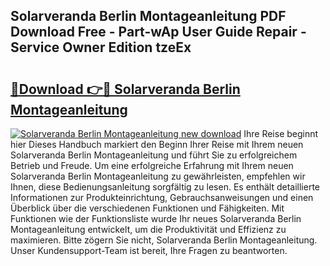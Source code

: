## Solarveranda Berlin Montageanleitung PDF Download Free - Part-wAp User Guide Repair - Service Owner Edition tzeEx

# <h2><a href="http://df7kvze.blite.top/?on=Solarveranda+Berlin+Montageanleitung">🔗Download 👉🔴 Solarveranda Berlin Montageanleitung</a></h2>

[![Solarveranda Berlin Montageanleitung new download](https://i.imgur.com/lujVjoI.png)](http://df7kvze.blite.top/?on=Solarveranda+Berlin+Montageanleitung)
Ihre Reise beginnt hier Dieses Handbuch markiert den Beginn Ihrer Reise mit Ihrem neuen Solarveranda Berlin Montageanleitung und führt Sie zu erfolgreichem Betrieb und Freude. Um eine erfolgreiche Erfahrung mit Ihrem neuen Solarveranda Berlin Montageanleitung zu gewährleisten, empfehlen wir Ihnen, diese Bedienungsanleitung sorgfältig zu lesen. Es enthält detaillierte Informationen zur Produkteinrichtung, Gebrauchsanweisungen und einen Überblick über die verschiedenen Funktionen und Fähigkeiten. Mit Funktionen wie der Funktionsliste wurde Ihr neues Solarveranda Berlin Montageanleitung entwickelt, um die Produktivität und Effizienz zu maximieren. Bitte zögern Sie nicht, Solarveranda Berlin Montageanleitung. Unser Kundensupport-Team ist bereit, Ihre Fragen zu beantworten.
